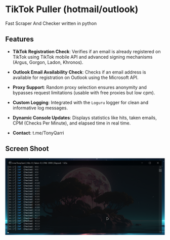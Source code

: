 # TikTok Puller (hotmail/outlook) 

Fast Scraper And Checker written in python 

## Features

- **TikTok Registration Check**: Verifies if an email is already registered on TikTok using TikTok mobile API and advanced signing mechanisms (Argus, Gorgon, Ladon, Khronos).
- **Outlook Email Availability Check**: Checks if an email address is available for registration on Outlook using the Microsoft API.
- **Proxy Support**: Random proxy selection ensures anonymity and bypasses request limitations (usable with free proxies but low cpm).
- **Custom Logging**: Integrated with the `Loguru` logger for clean and informative log messages.
- **Dynamic Console Updates**: Displays statistics like hits, taken emails, CPM (Checks Per Minute), and elapsed time in real time.

- **Contact**: t.me/TonyQarri

## Screen Shoot

![Screenshot](https://github.com/889r/TikTok-PullBot/blob/main/Screenshot%202025-01-17%2004-17-25.png)
